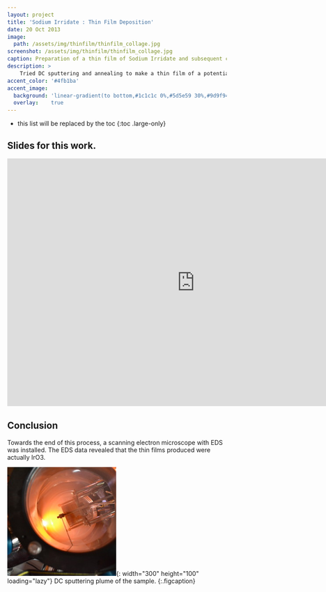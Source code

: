 ```yaml
---
layout: project
title: 'Sodium Irridate : Thin Film Deposition'
date: 20 Oct 2013
image:  
  path: /assets/img/thinfilm/thinfilm_collage.jpg
screenshot: /assets/img/thinfilm/thinfilm_collage.jpg
caption: Preparation of a thin film of Sodium Irridate and subsequent characterisation with AFM, PPMS
description: >
    Tried DC sputtering and annealing to make a thin film of a potential topological insulator Sodium Irridate on Yttrium Aluminate substrate. Had fun and failed spectacularly.
accent_color: '#4fb1ba'
accent_image:
  background: 'linear-gradient(to bottom,#1c1c1c 0%,#5d5e59 30%,#9d9f94 50%,#a4988e 70%,#984406 100%)'
  overlay:    true
---
```


* this list will be replaced by the toc
{:toc .large-only}



## Slides for this work.

<iframe src="https://docs.google.com/presentation/d/e/2PACX-1vQsjXPF8Dk7h1ZN6_7K49Fc6mEp1s5Uj9GzxUW_3xvO4AfFSfzHTkwFZ82Adw7_X2cQdEs33z_AUcMb/pubembed?start=true&loop=true&delayms=3000" frameborder="0" width="860" height="569" allowfullscreen="true" mozallowfullscreen="true" webkitallowfullscreen="true"></iframe>

## Conclusion

Towards the end of this process, a scanning electron microscope with EDS was installed.  The EDS data revealed that the thin films produced were actually IrO3.


![Full-width image](/assets/img/thinfilm/na2ir03.jpg){: width="300" height="100" loading="lazy"}
DC sputtering plume of the sample.
{:.figcaption}
